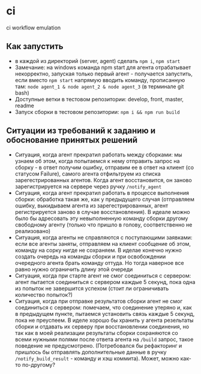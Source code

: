 # ci
ci workflow emulation

## Как запустить
* в каждой из директорий (server, agent) сделать ```npm i```, ```npm start```
* Замечание: на windows команда npm start для агента отрабатывает некорректно, запуская только первый агент - получается запустить, если вместо ```npm start``` напрямую вводить команду, прописанную там: ```node agent_1 & node agent_2 & node agent_3``` (в терминале git bash)
* Доступные ветки в тестовом репозитории: develop, front, master, readme
* Запуск сборки в тестовом репозитории: ```npm i && npm run build```

## Ситуации из требований к заданию и обоснование принятых решений
* Ситуация, когда агент прекратил работать между сборками: мы узнаем об этом, когда попытаемся к нему отправить запрос на сборку - в ответ получим ошибку, отправим ее в ответ на клиент (со статусом Failure), самого агента отфильтруем из списка зарегестрированных агентов. Когда агент восстановится, он заново зарегистрируется на сервере через ручку ```/notify_agent```
* Ситуация, когда агент прекратил работать в процессе выполнения сборки: обработка такая же, как у предыдущего случая (отправляем ошибку, выкидываем агента из зарегестрированных, агент регистрируется заново в случае восстановления). В идеале можно было бы адресовать эту невыполненную команду сборки другому свободному агенту (только что пришло в голову, соответственно не реализовано)
* Ситуация, когда агенты не справляются с поступающими заявками: если все агенты заняты, отправляем на клиент сообщение об этом, команду на сорку нигде не сохраняем. В иделае конечно нужно создать очередь на команды сборки и при освобождении очередного агента брать команду оттуда. Но тогда наверное все равно нужно ограничить длину этой очереди
* Ситуация, когда при старте агент не смог соединиться с сервером: агент пытается соединиться с сервером каждые 5 секунд, пока одна из попыток не завершится успехом (стоит ли ограничивать количество попыток?)
* Ситуация, когда при отправке результатов сборки агент не смог соединиться с сервером: помечаем, что соединение утеряно и, как в предыдущем пункте, пытаемся установить связь каждые 5 секунд, пока не преуспеем. В иделе хорошо бы хранить у агента резельтаты сборки и отдавать их серверу при восстановлении соединения, но так как в моей реализации результаты сборки сохраняются со всеми нужными полями после ответа агента на ```/build``` запрос, такое поведение не предусмотрено. (Потребовался бы рефакторинг и пришлось бы отправлять дополнительные данные в ручку ```/notify_build_result``` - команду и хэш коммита). Может, можно как-то по-другому? 
